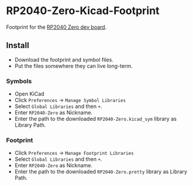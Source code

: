 # RP2040-Zero-Kicad-Footprint
Footprint for the [RP2040 Zero dev board](https://www.waveshare.com/wiki/RP2040-Zero).

## Install
- Download the footprint and symbol files.
- Put the files somewhere they can live long-term.

### Symbols
- Open KiCad
- Click `Preferences` -> `Manage Symbol Libraries`
- Select `Global Libraries` and then `+`.
- Enter `RP2040-Zero` as Nickname.
- Enter the path to the downloaded `RP2040-Zero.kicad_sym` library as Library Path.

### Footprint
- Click `Preferences` -> `Manage Footprint Libraries`
- Select `Global Libraries` and then `+`.
- Enter `RP2040-Zero` as Nickname.
- Enter the path to the downloaded `RP2040-Zero.pretty` library as Library Path.
